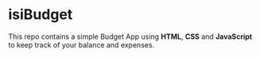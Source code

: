 # isiBudget

This repo contains a simple Budget App using **HTML**, **CSS** and **JavaScript** to keep track of your balance and expenses.
